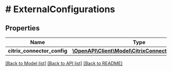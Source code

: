 # # ExternalConfigurations

## Properties

Name | Type | Description | Notes
------------ | ------------- | ------------- | -------------
**citrix_connector_config** | [**\OpenAPI\Client\Model\CitrixConnectorConfigDetails**](CitrixConnectorConfigDetails.md) |  | [optional]

[[Back to Model list]](../../README.md#models) [[Back to API list]](../../README.md#endpoints) [[Back to README]](../../README.md)
